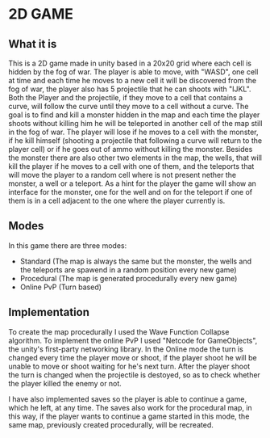 # 2D GAME

## What it is
This is a 2D game made in unity based in a 20x20 grid where each cell is hidden by the fog of war.
The player is able to move, with "WASD", one cell at time and each time he moves to a new cell it will be
discovered from the fog of war, the player also has 5 projectile that he can shoots with "IJKL". Both the Player and
the projectile, if they move to a cell that contains a curve, will follow the curve until they move
to a cell without a curve. The goal is to find and kill a monster hidden in the map and each time
the player shoots without killing him he will be teleported in another cell of the map still in
the fog of war. The player will lose if he moves to a cell with the monster, if he kill himself 
(shooting a projectile that following a curve will return to the player cell) or if he goes out of ammo
without killing the monster. Besides the monster there are also other two elements in the map,
the wells, that will kill the player if he moves to a cell with one of them, and the teleports 
that will move the player to a random cell where is not present nether the monster, a well or a teleport.
As a hint for the player the game will show an interface for the monster, one for the well and on for 
the teleport if one of them is in a cell adjacent to the one where the player currently is.

## Modes
In this game there are three modes:
- Standard (The map is always the same but the monster, the wells and the teleports are spawend in a random position every new game)
- Procedural (The map is generated procedurally every new game)
- Online PvP (Turn based)

## Implementation
To create the map procedurally I used the Wave Function Collapse algorithm. To implement the online 
PvP I used "Netcode for GameObjects", the unity's first-party networking library. In the Online mode the turn is changed every time the player
move or shoot, if the player shoot he will be unable to move or shoot waiting for he's next turn. After the player shoot the turn is changed 
when the projectile is destoyed, so as to check whether the player killed the enemy or not.

I have also implemented saves so the player is able to continue a game, which he left, at any time.
The saves also work for the procedural map, in this way, if the player wants to continue a game started in this mode,
the same map, previously created procedurally, will be recreated.
